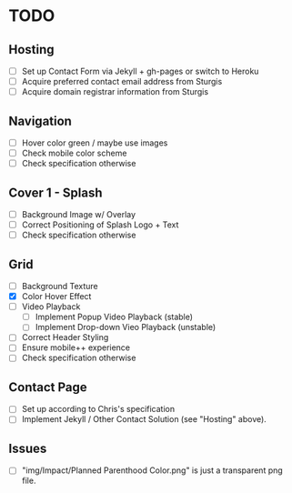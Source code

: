 # TODO

## Hosting

- [ ] Set up Contact Form via Jekyll + gh-pages or switch to Heroku
- [ ] Acquire preferred contact email address from Sturgis
- [ ] Acquire domain registrar information from Sturgis

## Navigation

- [ ] Hover color green / maybe use images
- [ ] Check mobile color scheme
- [ ] Check specification otherwise

## Cover 1 - Splash

- [ ] Background Image w/ Overlay
- [ ] Correct Positioning of Splash Logo + Text
- [ ] Check specification otherwise

## Grid

- [ ] Background Texture
- [x] Color Hover Effect
- [ ] Video Playback 
  - [ ] Implement Popup Video Playback (stable)
  - [ ] Implement Drop-down Vieo Playback (unstable)
- [ ] Correct Header Styling
- [ ] Ensure mobile++ experience
- [ ] Check specification otherwise

## Contact Page

- [ ] Set up according to Chris's specification
- [ ] Implement Jekyll / Other Contact Solution (see "Hosting" above).

## Issues

- [ ] "img/Impact/Planned Parenthood Color.png" is just a transparent png file.